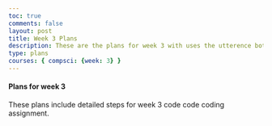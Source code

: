 ```yaml
---
toc: true
comments: false
layout: post
title: Week 3 Plans
description: These are the plans for week 3 with uses the utterence bot
type: plans
courses: { compsci: {week: 3} }
---
```



#### Plans for week 3
These plans include detailed steps for week 3 code code coding assignment.


<script src="https://utteranc.es/client.js"
    repo="srivaidyas/student2.0"
    issue-term="pathname"
    label="comments"
    theme="github-light"
    crossorigin="anonymous"
    async>
</script>


